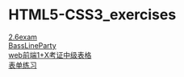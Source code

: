 # HTML5-CSS3_exercises

[2.6exam](2.6exam2/index.html)  
[BassLineParty](BassLineParty/index.html)  
[web前端1+X考证中级表格](web前端1+X考证中级表格/index.html)  
[表单练习](表单练习/index.html)  